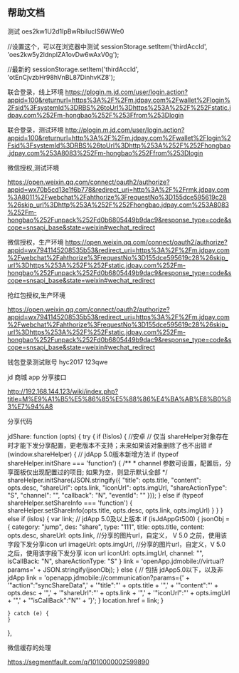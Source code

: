 ## 帮助文档

测试
oes2kw1U2d1IpBwRbiIucIS6WWe0

//设置这个，可以在浏览器中测试
sessionStorage.setItem('thirdAccId', 'oes2kw5y2ldnplZA1ovDw6wAxV0g');

//最新的
sessionStorage.setItem('thirdAccId', 'otEnCjvzbHr98hVnBL87DinhvKZ8');


联合登录，线上环境
https://plogin.m.jd.com/user/login.action?appid=100&returnurl=https%3A%2F%2Fm.jdpay.com%2Fwallet%2Flogin%2Fsid%3FsystemId%3DRBS%26toUrl%3Dhttps%253A%252F%252Fstatic.jdpay.com%252Fm-hongbao%252F%253Ffrom%253Dlogin

联合登录，测试环境
http://plogin.m.jd.com/user/login.action?appid=100&returnurl=http%3A%2F%2Fm.jdpay.com%2Fwallet%2Flogin%2Fsid%3FsystemId%3DRBS%26toUrl%3Dhttp%253A%252F%252Fhongbao.jdpay.com%253A8083%252Fm-hongbao%252Ffrom%253Dlogin

微信授权,测试环境

https://open.weixin.qq.com/connect/oauth2/authorize?appid=wx70b5cd13e1f6b778&redirect_uri=http%3A%2F%2Frmk.jdpay.com%3A8011%2Fwebchat%2Fahthorize%3FrequestNo%3D155dce595619c28%26skip_url%3Dhttp%253A%252F%252Fhongbao.jdpay.com%253A8083%252Fm-hongbao%252Funpack%252Fd0b6805449b9dac9&response_type=code&scope=snsapi_base&state=weixin#wechat_redirect

微信授权，生产环境
https://open.weixin.qq.com/connect/oauth2/authorize?appid=wx7941145208535b53&redirect_uri=https%3A%2F%2Fm.jdpay.com%2Fwebchat%2Fahthorize%3FrequestNo%3D155dce595619c28%26skip_url%3Dhttps%253A%252F%252Fstatic.jdpay.com%252Fm-hongbao%252Funpack%252Fd0b6805449b9dac9&response_type=code&scope=snsapi_base&state=weixin#wechat_redirect

抢红包授权,生产环境

https://open.weixin.qq.com/connect/oauth2/authorize?appid=wx7941145208535b53&redirect_uri=https%3A%2F%2Fm.jdpay.com%2Fwebchat%2Fahthorize%3FrequestNo%3D155dce595619c28%26skip_url%3Dhttps%253A%252F%252Fstatic.jdpay.com%252Fm-hongbao%252Funpack%252Fd0b6805449b9dac9&response_type=code&scope=snsapi_base&state=weixin#wechat_redirect


钱包登录测试账号
hyc2017
123qwe


jd 商城 app 分享接口

http://192.168.144.123/wiki/index.php?title=M%E9%A1%B5%E5%86%85%E5%88%86%E4%BA%AB%E8%B0%83%E7%94%A8

分享代码

jdShare: function (opts) {
    try {
        if (!isIos) {  //安卓
            // 仅当 shareHelper对象存在时才能下发分享配置，更老版本不支持；未来如果该对象删除了也不出错
            if (window.shareHelper) {
                // jdApp 5.0版本新增方法
                if (typeof shareHelper.initShare === 'function') {
                    /**
                     * channel 参数可设置，配置后，分享面板仅出现配置过的项目; 如果为空，则显示默认全部
                     */
                    shareHelper.initShare(JSON.stringify({
                        "title": opts.title,
                        "content": opts.desc,
                        "shareUrl": opts.link,
                        "iconUrl": opts.imgUrl,
                        "shareActionType": "S",
                        "channel": "",
                        "callback": "N",
                        "eventId": ""
                    }));
   }
                else if (typeof shareHelper.setShareInfo === 'function') {
                    shareHelper.setShareInfo(opts.title, opts.desc, opts.link, opts.imgUrl)
                }
            }
        } else if (isIos) {
            var link;
            // jdApp 5.0及以上版本
            if (isJdAppGt500) {
                jsonObj = {
                    category: "jump",
                    des: "share",
                    type: "111",
                    title: opts.title,
                    content: opts.desc,
                    shareUrl: opts.link,
                    //分享的图片url，自定义， V 5.0 之前，使用该字段下发分享icon url
                    imageUrl: opts.imgUrl,
                    //分享的图片url，自定义，V 5.0 之后，使用该字段下发分享 icon url
                    iconUrl: opts.imgUrl,
                    channel: "",
                    isCallBack: "N",
                    shareActionType: "S"
     }
                link = 'openApp.jdmobile://virtual?params=' + JSON.stringify(jsonObj);
            } else {
                // 包括 jdApp5.0以下，以及非 jdApp
                link = 'openapp.jdmobile://communication?params={' +
                    '"action":"syncShareData",' +
                    '"title":"' + opts.title + '",' +
                    '"content":"' + opts.desc + '",' +
                    '"shareUrl":"' + opts.link + '",' +
                    '"iconUrl":"' + opts.imgUrl + '",' +
                    '"isCallBack":"N"' +
                    '}';
            }
            location.href = link;
        }

    } catch (e) {
    }
},


微信缓存的处理

https://segmentfault.com/q/1010000002599890
